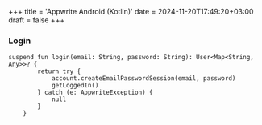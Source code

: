 +++
title = 'Appwrite Android (Kotlin)'
date = 2024-11-20T17:49:20+03:00
draft = false
+++
### Login
```
suspend fun login(email: String, password: String): User<Map<String, Any>>? {
        return try {
            account.createEmailPasswordSession(email, password)
            getLoggedIn()
        } catch (e: AppwriteException) {
            null
        }
    }
```